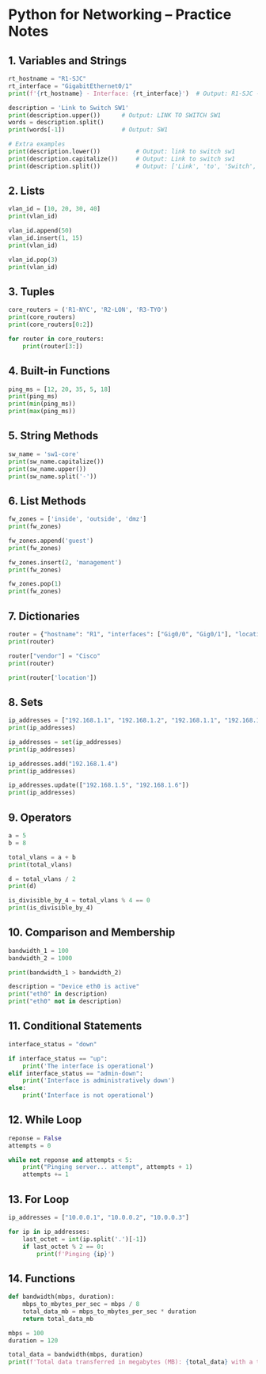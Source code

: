 
# Python for Networking – Practice Notes

## 1. Variables and Strings

```python
rt_hostname = "R1-SJC"
rt_interface = "GigabitEthernet0/1"
print(f'{rt_hostname} - Interface: {rt_interface}')  # Output: R1-SJC - Interface: GigabitEthernet0/1

description = 'Link to Switch SW1'
print(description.upper())      # Output: LINK TO SWITCH SW1
words = description.split()
print(words[-1])                # Output: SW1

# Extra examples
print(description.lower())          # Output: link to switch sw1
print(description.capitalize())     # Output: Link to switch sw1
print(description.split())          # Output: ['Link', 'to', 'Switch', 'SW1']
```

## 2. Lists

```python
vlan_id = [10, 20, 30, 40]
print(vlan_id)

vlan_id.append(50)
vlan_id.insert(1, 15)
print(vlan_id)

vlan_id.pop(3)
print(vlan_id)
```

## 3. Tuples

```python
core_routers = ('R1-NYC', 'R2-LON', 'R3-TYO')
print(core_routers)
print(core_routers[0:2])

for router in core_routers:
    print(router[3:])
```

## 4. Built-in Functions

```python
ping_ms = [12, 20, 35, 5, 18]
print(ping_ms)
print(min(ping_ms))
print(max(ping_ms))
```

## 5. String Methods

```python
sw_name = 'sw1-core'
print(sw_name.capitalize())
print(sw_name.upper())
print(sw_name.split('-'))
```

## 6. List Methods

```python
fw_zones = ['inside', 'outside', 'dmz']
print(fw_zones)

fw_zones.append('guest')
print(fw_zones)

fw_zones.insert(2, 'management')
print(fw_zones)

fw_zones.pop(1)
print(fw_zones)
```

## 7. Dictionaries

```python
router = {"hostname": "R1", "interfaces": ["Gig0/0", "Gig0/1"], "location": "datacenter1"}
print(router)

router["vendor"] = "Cisco"
print(router)

print(router['location'])
```

## 8. Sets

```python
ip_addresses = ["192.168.1.1", "192.168.1.2", "192.168.1.1", "192.168.1.3"]
print(ip_addresses)

ip_addresses = set(ip_addresses)
print(ip_addresses)

ip_addresses.add("192.168.1.4")
print(ip_addresses)

ip_addresses.update(["192.168.1.5", "192.168.1.6"])
print(ip_addresses)
```

## 9. Operators

```python
a = 5
b = 8

total_vlans = a + b
print(total_vlans)

d = total_vlans / 2
print(d)

is_divisible_by_4 = total_vlans % 4 == 0
print(is_divisible_by_4)
```

## 10. Comparison and Membership

```python
bandwidth_1 = 100
bandwidth_2 = 1000

print(bandwidth_1 > bandwidth_2)

description = "Device eth0 is active"
print("eth0" in description)
print("eth0" not in description)
```

## 11. Conditional Statements

```python
interface_status = "down"

if interface_status == "up":
    print('The interface is operational')
elif interface_status == "admin-down":
    print('Interface is administratively down')
else:
    print('Interface is not operational')
```

## 12. While Loop

```python
reponse = False
attempts = 0

while not reponse and attempts < 5:
    print("Pinging server... attempt", attempts + 1)
    attempts += 1
```

## 13. For Loop

```python
ip_addresses = ["10.0.0.1", "10.0.0.2", "10.0.0.3"]

for ip in ip_addresses:
    last_octet = int(ip.split('.')[-1])
    if last_octet % 2 == 0:
        print(f'Pinging {ip}')
```

## 14. Functions

```python
def bandwidth(mbps, duration):
    mbps_to_mbytes_per_sec = mbps / 8
    total_data_mb = mbps_to_mbytes_per_sec * duration
    return total_data_mb

mbps = 100
duration = 120

total_data = bandwidth(mbps, duration)
print(f'Total data transferred in megabytes (MB): {total_data} with a transfer rate of {mbps}mbps in {duration}s.')
```

